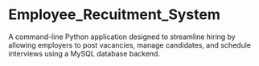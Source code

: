 # Employee_Recuitment_System
A command-line Python application designed to streamline hiring by allowing employers to post vacancies, manage candidates, and schedule interviews using a MySQL database backend.
